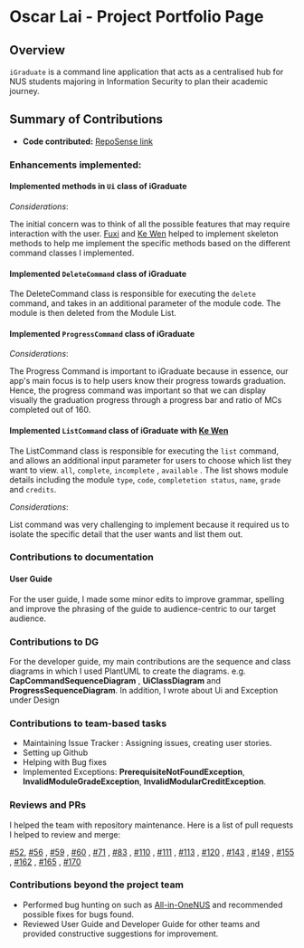 # Oscar Lai - Project Portfolio Page

## Overview

`iGraduate` is a command line application that acts as a centralised hub for NUS students
majoring in Information Security to plan their academic journey. 

## Summary of Contributions

* **Code contributed:** [RepoSense link](https://nus-cs2113-ay2021s2.github.io/tp-dashboard/?search=oscarlai1998&sort=groupTitle&sortWithin=title&since=2021-03-05&timeframe=commit&mergegroup=&groupSelect=groupByRepos&breakdown=false)

### Enhancements implemented:

#### Implemented methods in `Ui` class of iGraduate
*Considerations*:

The initial concern was to think of all the possible features that may require interaction
with the user. [Fuxi](https://github.com/fupernova) and [Ke Wen](https://github.com/kewenlok/) helped to implement
skeleton methods to help me implement the specific methods based on the different command classes I implemented.

#### Implemented `DeleteCommand` class of iGraduate
The DeleteCommand class is responsible for executing the `delete` command, and takes in an additional parameter of 
the module code. The module is then deleted from the Module List.

#### Implemented `ProgressCommand` class of iGraduate
*Considerations*:

The Progress Command is important to iGraduate because in essence, our app's main focus is to help users know their
progress towards graduation. Hence, the progress command was important so that we can display visually the graduation
progress through a progress bar and ratio of MCs completed out of 160.

#### Implemented `ListCommand` class of iGraduate with [Ke Wen]((https://github.com/kewenlok/))
The ListCommand class is responsible for executing the `list` command, and allows an additional input parameter for
users to choose which list they want to view. `all`, `complete`, `incomplete` , `available` . The list shows module
details including the module `type`, `code`, `completetion status`, `name`, `grade` and
`credits`.

*Considerations*:

List command was very challenging to implement because it required us to isolate the specific detail that 
the user wants and list them out.

### Contributions to documentation

#### User Guide

For the user guide, I made some minor edits to improve grammar, spelling and improve the phrasing of the guide to 
audience-centric to our target audience.

### Contributions to DG

For the developer guide, my main contributions are the sequence and class diagrams in which I used PlantUML to
create the diagrams. e.g. **CapCommandSequenceDiagram** , **UiClassDiagram** and
**ProgressSequenceDiagram**. In addition, I wrote about Ui and Exception under Design

### Contributions to team-based tasks

* Maintaining Issue Tracker : Assigning issues, creating user stories.
* Setting up Github
* Helping with Bug fixes 
* Implemented Exceptions: **PrerequisiteNotFoundException**, **InvalidModuleGradeException**, **InvalidModularCreditException**.

### Reviews and PRs

I helped the team with repository maintenance. 
Here is a list of pull requests I helped to review and merge:

[#52](https://github.com/AY2021S2-CS2113T-W09-2/tp/pull/52), [#56](https://github.com/AY2021S2-CS2113T-W09-2/tp/pull/56)
, [#59](https://github.com/AY2021S2-CS2113T-W09-2/tp/pull/59)
, [#60](https://github.com/AY2021S2-CS2113T-W09-2/tp/pull/60)
, [#71](https://github.com/AY2021S2-CS2113T-W09-2/tp/pull/71)
, [#83](https://github.com/AY2021S2-CS2113T-W09-2/tp/pull/83)
, [#110](https://github.com/AY2021S2-CS2113T-W09-2/tp/pull/110)
, [#111](https://github.com/AY2021S2-CS2113T-W09-2/tp/pull/111)
, [#113](https://github.com/AY2021S2-CS2113T-W09-2/tp/pull/113)
, [#120](https://github.com/AY2021S2-CS2113T-W09-2/tp/pull/120)
, [#143](https://github.com/AY2021S2-CS2113T-W09-2/tp/pull/143)
, [#149](https://github.com/AY2021S2-CS2113T-W09-2/tp/pull/149)
, [#155](https://github.com/AY2021S2-CS2113T-W09-2/tp/pull/155)
, [#162](https://github.com/AY2021S2-CS2113T-W09-2/tp/pull/162)
, [#165](https://github.com/AY2021S2-CS2113T-W09-2/tp/pull/165)
, [#170](https://github.com/AY2021S2-CS2113T-W09-2/tp/pull/170)

### Contributions beyond the project team

- Performed bug hunting on such as [All-in-OneNUS](https://github.com/AY2021S2-CS2113-T09-3/tp) and recommended possible 
  fixes for bugs found.
- Reviewed User Guide and Developer Guide for other teams and provided constructive suggestions for improvement.
